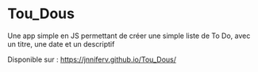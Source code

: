 # Tou_Dous
Une app simple en JS permettant de créer une simple liste de To Do, avec un titre, une date et un descriptif

Disponible sur : https://jnniferv.github.io/Tou_Dous/
